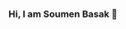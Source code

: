 ### Hi, I am Soumen Basak 👋

<!--
**NoobMaster1999/NoobMaster1999** is a ✨ _special_ ✨ repository because its `README.md` (this file) appears on your GitHub profile.

Here are some ideas to get you started:

- 🔭 I’m currently working on AMTDC IIT Madras as Research Intern
- 🌱 I’m currently learning Pytorch framework for Visual Detection and also working on NLP project
- 👯 I’m looking to collaborate on any NLP Engineer and ML Engineer
- 🤔 I’m looking for help with pytorch and keras framework for building an efficent model in my research field
- 💬 Ask me about anything you need in audio source separation like Deezer,Spliter and Computer Vison
- 📫 How to reach me: soumenbasak0412@gmail.com
- 😄 Pronouns: Simple to pronounce my name😄
- ⚡ Fun fact: I like to mobile game
-->
